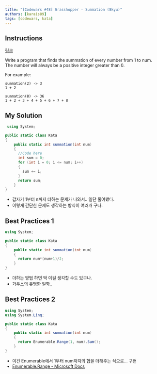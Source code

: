 ```yaml
---
title: "[Codewars #48] Grasshopper - Summation (8kyu)"
authors: [karais89]
tags: [codewars, kata]
---
```


## Instructions

[링크](https://www.codewars.com/kata/55d24f55d7dd296eb9000030/train/csharp)

Write a program that finds the summation of every number from 1 to num. The number will always be a positive integer greater than 0.

For example:
```
summation(2) -> 3
1 + 2

summation(8) -> 36
1 + 2 + 3 + 4 + 5 + 6 + 7 + 8
```

## My Solution

```csharp
 using System;

public static class Kata
{
    public static int summation(int num)
    {
      //Code here
      int sum = 0;
      for (int i = 0; i <= num; i++)
      {
        sum += i;
      }
      return sum;
    }
}
```

- 갑자기 1부터 n까지 더하는 문제가 나와서.. 일단 풀어봤다.
- 이렇게 간단한 문제도 생각하는 방식이 여러개 구나.

## Best Practices 1

```csharp
using System;

public static class Kata
{
    public static int summation(int num)
    {
      return num*(num+1)/2;
    }
}
```

- 더하는 방법 하면 딱 이걸 생각할 수도 있구나.
- 가우스의 유명한 일화..

## Best Practices 2

```csharp
using System;
using System.Linq;

public static class Kata
{
    public static int summation(int num)
    {
      return Enumerable.Range(1, num).Sum();
    }
}
```

- 이건 Enumerable에서 1부터 num까지의 합을 더해주는 식으로... 구현
- [Enumerable.Range - Microsoft Docs](https://docs.microsoft.com/ko-kr/dotnet/api/system.linq.enumerable.range?view=netframework-4.7.2)